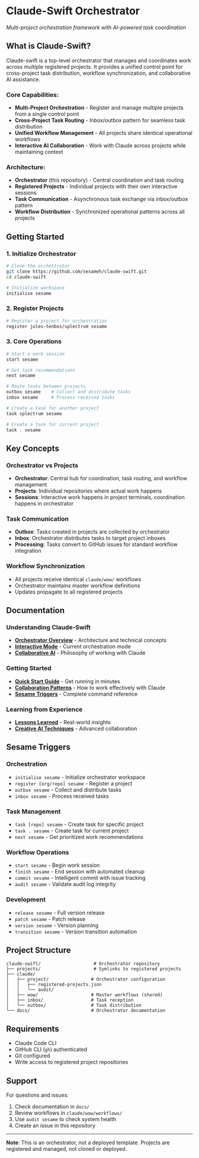 # Claude-Swift Orchestrator

*Multi-project orchestration framework with AI-powered task coordination*

## What is Claude-Swift?

Claude-swift is a top-level orchestrator that manages and coordinates work across multiple registered projects. It provides a unified control point for cross-project task distribution, workflow synchronization, and collaborative AI assistance.

### **Core Capabilities:**
- **Multi-Project Orchestration** - Register and manage multiple projects from a single control point
- **Cross-Project Task Routing** - Inbox/outbox pattern for seamless task distribution
- **Unified Workflow Management** - All projects share identical operational workflows
- **Interactive AI Collaboration** - Work with Claude across projects while maintaining context

### **Architecture:**
- **Orchestrator** (this repository) - Central coordination and task routing
- **Registered Projects** - Individual projects with their own interactive sessions
- **Task Communication** - Asynchronous task exchange via inbox/outbox pattern
- **Workflow Distribution** - Synchronized operational patterns across all projects

## Getting Started

### 1. Initialize Orchestrator
```bash
# Clone the orchestrator
git clone https://github.com/sesameh/claude-swift.git
cd claude-swift

# Initialize workspace
initialise sesame
```

### 2. Register Projects
```bash
# Register a project for orchestration
register jules-tenbos/splectrum sesame
```

### 3. Core Operations
```bash
# Start a work session
start sesame

# Get task recommendations
next sesame

# Route tasks between projects
outbox sesame    # Collect and distribute tasks
inbox sesame     # Process received tasks

# Create a task for another project
task splectrum sesame

# Create a task for current project
task . sesame
```

## Key Concepts

### Orchestrator vs Projects
- **Orchestrator**: Central hub for coordination, task routing, and workflow management
- **Projects**: Individual repositories where actual work happens
- **Sessions**: Interactive work happens in project terminals, coordination happens in orchestrator

### Task Communication
- **Outbox**: Tasks created in projects are collected by orchestrator
- **Inbox**: Orchestrator distributes tasks to target project inboxes  
- **Processing**: Tasks convert to GitHub issues for standard workflow integration

### Workflow Synchronization
- All projects receive identical `claude/wow/` workflows
- Orchestrator maintains master workflow definitions
- Updates propagate to all registered projects

## Documentation

### Understanding Claude-Swift
- **[Orchestrator Overview](docs/orchestrator/overview.md)** - Architecture and technical concepts
- **[Interactive Mode](docs/orchestrator/modes/interactive.md)** - Current orchestration mode
- **[Collaborative AI](docs/collaboration/overview.md)** - Philosophy of working with Claude

### Getting Started
- **[Quick Start Guide](docs/getting-started/README.md)** - Get running in minutes
- **[Collaboration Patterns](docs/collaboration/patterns.md)** - How to work effectively with Claude
- **[Sesame Triggers](docs/reference/sesame-triggers.md)** - Complete command reference

### Learning from Experience
- **[Lessons Learned](docs/collaboration/lessons-learned.md)** - Real-world insights
- **[Creative AI Techniques](docs/collaboration/creative-ai.md)** - Advanced collaboration

## Sesame Triggers

### Orchestration
- `initialise sesame` - Initialize orchestrator workspace
- `register [org/repo] sesame` - Register a project
- `outbox sesame` - Collect and distribute tasks
- `inbox sesame` - Process received tasks

### Task Management  
- `task [repo] sesame` - Create task for specific project
- `task . sesame` - Create task for current project
- `next sesame` - Get prioritized work recommendations

### Workflow Operations
- `start sesame` - Begin work session
- `finish sesame` - End session with automated cleanup
- `commit sesame` - Intelligent commit with issue tracking
- `audit sesame` - Validate audit log integrity

### Development
- `release sesame` - Full version release
- `patch sesame` - Patch release
- `version sesame` - Version planning
- `transition sesame` - Version transition automation

## Project Structure

```
claude-swift/                    # Orchestrator repository
├── projects/                    # Symlinks to registered projects  
├── claude/
│   ├── project/                # Orchestrator configuration
│   │   ├── registered-projects.json
│   │   └── audit/
│   ├── wow/                    # Master workflows (shared)
│   ├── inbox/                  # Task reception
│   └── outbox/                 # Task distribution
└── docs/                       # Orchestrator documentation
```

## Requirements

- Claude Code CLI
- GitHub CLI (`gh`) authenticated
- Git configured
- Write access to registered project repositories

## Support

For questions and issues:
1. Check documentation in `docs/`
2. Review workflows in `claude/wow/workflows/`
3. Use `audit sesame` to check system health
4. Create an issue in this repository

---

**Note**: This is an orchestrator, not a deployed template. Projects are registered and managed, not cloned or deployed.